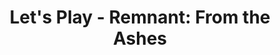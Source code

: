 ---
layout: gamingSeries.njk
title: "Let's Play - Remnant: From the Ashes"
tags: gamingSeries
collection: remnant
eleventyExcludeFromCollections: true
---